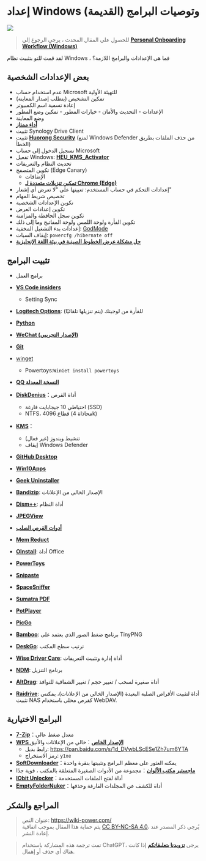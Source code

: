 # إعداد Windows وتوصيات البرامج (القديمة)

![](https://img.wiki-power.com/d/wiki-media/img/20210117142759.jpg)

> للحصول على المقال المحدث ، يرجى الرجوع إلى [**Personal Onboarding Workflow (Windows)**](https://wiki-power.com/ar/Personal_Onboarding_Workflow_%28Windows%29/)

لقد قمت للتو بتثبيت نظام Windows ، فما هي الإعدادات والبرامج اللازمة؟

## بعض الإعدادات الشخصية

- عدم استخدام حساب Microsoft للتهيئة الأولية
- تمكين التشخيص (يتطلب إصدار المعاينة)
- إعادة تسمية اسم الكمبيوتر
- الإعدادات - التحديث والأمان - خيارات المطور - تمكين وضع المطور
- وضع المعاينة
- [**أداء ممتاز**](https://bobi.site/archives/875)
- تثبيت Synology Drive Client
- تثبيت [**Huorong Security**](https://www.huorong.cn/) (لمنع Windows Defender من حذف الملفات بطريق الخطأ)
- تسجيل الدخول إلى حساب Microsoft
- تفعيل Windows: [**HEU_KMS_Activator**](https://github.com/zbezj/HEU_KMS_Activator)
- تحديث النظام والتعريفات
- تكوين المتصفح (Edge Canary)
  - الإضافات
  - [**تمكين تنزيلات متعددة لـ Chrome (Edge)**](https://wiki-power.com/ar/%E5%BC%80%E5%90%AFChrome%EF%BC%88Edge%EF%BC%89%E5%A4%9A%E7%BA%BF%E7%A8%8B%E4%B8%8B%E8%BD%BD)
- إعدادات التحكم في حساب المستخدم: تعيينها على "لا تعرض أي إشعار"
- تخصيص شريط المهام
- تكوين الإعدادات الشخصية
- تكوين إعدادات العرض
- تكوين سجل الحافظة والمزامنة
- تكوين الفأرة ولوحة اللمس ولوحة المفاتيح وما إلى ذلك
- إعدادات بدء التشغيل المخفية: [GodMode](https://github.com/linyuxuanlin/File-host/tree/main/software/GodMode.lnk)
- إيقاف السبات: `powercfg /hibernate off`
- [**حل مشكلة عرض الخطوط الصينية في بيئة اللغة الإنجليزية**](https://blog.csdn.net/amoscn/article/details/106224359)

## تثبيت البرامج

- برامج العمل
- [**VS Code insiders**](https://code.visualstudio.com/docs/?dv=win64&build=insiders)
  - Setting Sync
- [**Logitech Options**](https://www.logitech.com.cn/zh-cn/product/options): للفأرة من لوجيتك (يتم تنزيلها تلقائيًا)
- [**Python**](https://www.microsoft.com/zh-cn/p/python-39/9p7qfqmjrfp7?rtc=1&activetab=pivot:overviewtab)
- [**WeChat (الإصدار التجريبي)**](https://dldir1.qq.com/weixin/Windows/Beta/WeChatBeta.exe)
- [**Git**](https://git-scm.com/downloads)
- [winget](https://www.microsoft.com/zh-cn/p/app-installer/9nblggh4nns1?ocid=9nblggh4nns1_ORSEARCH_Bing&rtc=2&activetab=pivot:overviewtab)
  - Powertoys:`WinGet install powertoys`
- [**QQ النسخة المعدلة**](https://github.com/linyuxuanlin/File-host/blob/main/software/QQ%209.4.2.27666%20Lite-20210118%20by%20flighty-Q.exe)

- [**DiskDenius**](https://www.diskgenius.cn/download.php)：أداة القرص
  - احتياطي 10 جيجابايت فارغة (SSD)
  - NTFS، 4096 قطاع (محاذاة 4k)
- [**KMS**](https://github.com/linyuxuanlin/File-host/tree/main/software/KMS.exe)：

  - تنشيط ويندوز (غير فعال)
  - إيقاف Windows Defender

- [**GitHub Desktop**](https://desktop.github.com)

- [**Win10Apps**](https://github.com/linyuxuanlin/File-host/tree/main/software/Win10Apps.exe)
- [**Geek Uninstaller**](https://github.com/linyuxuanlin/File-host/tree/main/software/geekuninstaller.exe)
- [**Bandizip**](https://github.com/linyuxuanlin/File-host/tree/main/software/Bandizip.exe): الإصدار الخالي من الإعلانات
- [**Dism++**](https://www.chuyu.me/zh-Hans/): أداة النظام
- [**JPEGView**](https://github.com/linyuxuanlin/File-host/tree/main/software/JPEGView64.zip)
- [**أدوات القرص الصلب**](http://www.kbtool.cn/down.php)
- [**Mem Reduct**](https://github.com/henrypp/memreduct/releases)
- [**OInstall**](https://github.com/linyuxuanlin/File-host/tree/main/software/OInstall.exe): أداة Office
- [**PowerToys**](https://github.com/microsoft/PowerToys/releases/)
- [**Snipaste**](https://zh.snipaste.com/download.html)
- [**SpaceSniffer**](https://github.com/linyuxuanlin/File-host/tree/main/software/SpaceSniffer.exe)
- [**Sumatra PDF**](https://www.sumatrapdfreader.org/download-free-pdf-viewer.html)
- [**PotPlayer**](https://daumpotplayer.com/download/)
- [**PicGo**](https://github.com/Molunerfinn/PicGo/releases/tag/v2.3.0-beta.4)
- [**Bamboo**](https://christopherwk210.github.io/bamboo/): برنامج ضغط الصور الذي يعتمد على TinyPNG
- [**DeskGo**](https://pm.myapp.com/invc/xfspeed/qqpcmgr/data/DeskGo_2_9_1051_127_lite.exe): ترتيب سطح المكتب
- [**Wise Driver Care**](https://github.com/linyuxuanlin/File-host/blob/main/software/Wise%20Driver%20Care.zip): أداة إدارة وتثبيت التعريفات
- [**NDM**](https://www.neatdownloadmanager.com/index.php/en/): برنامج التنزيل
- [**AltDrag**](https://github.com/linyuxuanlin/File-host/tree/main/software/AltDrag.exe): أداة صغيرة لسحب / تغيير حجم / تغيير الشفافية للنوافذ
- [**Raidrive**](https://github.com/linyuxuanlin/File-host/blob/main/software/raidrive-2020-6-80.exe): أداة لتثبيت الأقراص الصلبة البعيدة (الإصدار الخالي من الإعلانات)، يمكنني تثبيت NAS كقرص محلي باستخدام WebDAV. 

## البرامج الاختيارية

- [**7-Zip**](https://github.com/linyuxuanlin/File-host/tree/main/software/7z.exe)：معدل ضغط عالي
- [**WPS الإصدار الخاص**](http://wpspro.support.wps.cn/gov/guangdong/chaozhou/installation/WPS%20Office%202019%20%E4%B8%93%E4%B8%9A%E7%89%88%EF%BC%88%E6%BD%AE%E5%B7%9E%E5%B8%82%E5%85%9A%E6%94%BF%E6%9C%BA%E5%85%B3%E5%8D%95%E4%BD%8D%EF%BC%89.exe)：خالي من الإعلانات والأنيق
  - رابط بديل: https://pan.baidu.com/s/1d_DVwbLScESe1Zh7um6YTA
  - رمز الاستخراج: `y1xe`
- [**SoftDownloader**](https://github.com/linyuxuanlin/File-host/tree/main/software/SoftDownloader.zip)：يمكنه العثور على معظم البرامج وتثبيتها بنقرة واحدة
- [**ماجستير مكتب الألوان**](https://github.com/linyuxuanlin/File-host/tree/main/software/OfficeBox.zip)：مجموعة من الأدوات الصغيرة المتعلقة بالمكتب ، قوية جدًا
- [**IObit Unlocker**](https://github.com/linyuxuanlin/File-host/tree/main/software/IObit_Unlocker.exe)：أداة لفتح الملفات المستخدمة
- [**EmptyFolderNuker**](https://github.com/linyuxuanlin/File-host/tree/main/software/EmptyFolderNuker.exe)：أداة للكشف عن المجلدات الفارغة وحذفها

## المراجع والشكر

> عنوان النص: <https://wiki-power.com/>  
> يتم حماية هذا المقال بموجب اتفاقية [CC BY-NC-SA 4.0](https://creativecommons.org/licenses/by/4.0/deed.zh)، يُرجى ذكر المصدر عند إعادة النشر.

> تمت ترجمة هذه المشاركة باستخدام ChatGPT، يرجى [**تزويدنا بتعليقاتكم**](https://github.com/linyuxuanlin/Wiki_MkDocs/issues/new) إذا كانت هناك أي حذف أو إهمال.